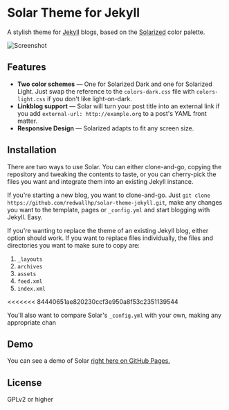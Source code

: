 Solar Theme for Jekyll
======================

A stylish theme for [Jekyll](http://jekyllrb.com/) blogs, based on the [Solarized](http://ethanschoonover.com/solarized) color palette.

![Screenshot](http://i.imgur.com/UnnRhkt.png)


Features
-------

* **Two color schemes** — One for Solarized Dark and one for Solarized Light. Just swap the reference to the `colors-dark.css` file with `colors-light.css` if you don't like light-on-dark.
* **Linkblog support** — Solar will turn your post title into an external link if you add `external-url: http://example.org` to a post's YAML front matter.
* **Responsive Design** — Solarized adapts to fit any screen size.


Installation
--------------

There are two ways to use Solar. You can either clone-and-go, copying the repository and tweaking the contents to taste, or you can cherry-pick the files you want and integrate them into an existing Jekyll instance. 

If you're starting a new blog, you want to clone-and-go. Just `git clone https://github.com/redwallhp/solar-theme-jekyll.git`, make any changes you want to the template, pages or `_config.yml` and start blogging with Jekyll. Easy.

If you're wanting to replace the theme of an existing Jekyll blog, either option should work. If you want to replace files individually, the files and directories you want to make sure to copy are:

1. `_layouts`
2. `archives`
3. `assets`
4. `feed.xml`
5. `index.xml`

<<<<<<< 84440651ae820230ccf3e950a8f53c2351139544

You'll also want to compare Solar's `_config.yml` with your own, making any appropriate chan


Demo
-------

You can see a demo of Solar [right here on GitHub Pages.](http://mattvh.github.io/solar-theme-jekyll/)


License
---------

GPLv2 or higher

